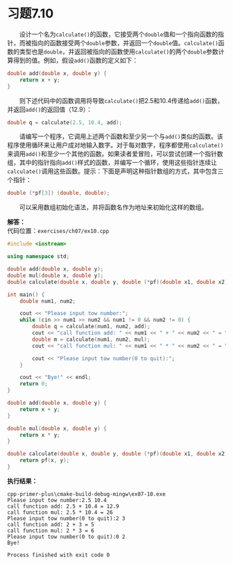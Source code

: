 # 习题7.10

&emsp;&emsp;设计一个名为`calculate()`的函数，它接受两个`double`值和一个指向函数的指针，而被指向的函数接受两个`double`参数，并返回一个`double`值。`calculate()`函数的类型也是`double`，并返回被指向的函数使用`calculate()`的两个`double`参数计算得到的值。例如，假设`add()`函数的定义如下：
```c++
double add(double x, double y) {
    return x + y;
}
```
&emsp;&emsp;则下述代码中的函数调用将导致`calculate()`把2.5和10.4传递给`add()`函数，并返回`add()`的返回值（12.9）：
```c++
double q = calculate(2.5, 10.4, add);
```
&emsp;&emsp;请编写一个程序，它调用上述两个函数和至少另一个与`add()`类似的函数。该程序使用循环来让用户成对地输入数字。对于每对数字，程序都使用`calculate()`来调用`add()`和至少一个其他的函数。如果读者爱冒险，可以尝试创建一个指针数组，其中的指针指向`add()`样式的函数，并编写一个循环，使用这些指针连续让`calculate()`调用这些函数。提示：下面是声明这种指针数组的方式，其中包含三个指针：
```c++
double (*pf[3]) (double, double);
```
&emsp;&emsp;可以采用数组初始化语法，并将函数名作为地址来初始化这样的数组。

**解答：**  
代码位置：`exercises/ch07/ex10.cpp`
```c++
#include <iostream>

using namespace std;

double add(double x, double y);
double mul(double x, double y);
double calculate(double x, double y, double (*pf)(double x1, double x2));

int main() {
    double num1, num2;

    cout << "Please input tow number:";
    while (cin >> num1 >> num2 && num1 != 0 && num2 != 0) {
        double q = calculate(num1, num2, add);
        cout << "call function add: " << num1 << " + " << num2 << " = " << q << endl;
        double m = calculate(num1, num2, mul);
        cout << "call function mul: " << num1 << " * " << num2 << " = " << m << endl;

        cout << "Please input tow number(0 to quit):";
    }

    cout << "Bye!" << endl;
    return 0;
}

double add(double x, double y) {
    return x + y;
}

double mul(double x, double y) {
    return x * y;
}

double calculate(double x, double y, double (*pf)(double x1, double x2)) {
    return pf(x, y);
}
```

**执行结果：**  
```
cpp-primer-plus\cmake-build-debug-mingw\ex07-10.exe
Please input tow number:2.5 10.4
call function add: 2.5 + 10.4 = 12.9
call function mul: 2.5 * 10.4 = 26
Please input tow number(0 to quit):2 3
call function add: 2 + 3 = 5
call function mul: 2 * 3 = 6
Please input tow number(0 to quit):0 2
Bye!

Process finished with exit code 0
```